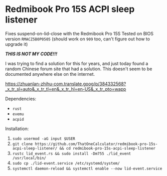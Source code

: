 # Redmibook Pro 15S ACPI sleep listener
Fixes suspend-on-lid-close with the Redmibook Pro 15S
Tested on BIOS version `RMACZ5B0P0505` (should work on `909` too, can't figure out how to upgrade it)

***THIS IS NOT MY CODE!!!***

I was trying to find a solution for this for years, and just today found a random Chinese forum site that had a solution. This doesn't seem to be documented anywhere else on the internet.

https://zhuanlan-zhihu-com.translate.goog/p/384332568?_x_tr_sl=auto&_x_tr_tl=en&_x_tr_hl=en-US&_x_tr_pto=wapp

Dependencies:

- `rust`
- `evemu`
- `acpid`

Installation:

1. `sudo usermod -aG input $USER`
2. `git clone https://github.com/ThatOneCalculator/redmibook-pro-15s-acpi-sleep-listener/ && cd redmibook-pro-15s-acpi-sleep-listener`
3. `rustc lid_event.rs && sudo install -Dm755 ./lid_event /usr/local/bin/`
4. `sudo cp ./lid-event.service /etc/systemd/system/`
5. `systemctl daemon-reload && systemctl enable --now lid-event.service`
